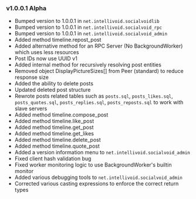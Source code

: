 ### v1.0.0.1 Alpha
 - Bumped version to 1.0.0.1 in `net.intellivoid.socialvoidlib`
 - Bumped version to 1.0.0.1 in `net.intellivoid.socialvoid_rpc`
 - Bumped version to 1.0.0.1 in `net.intellivoid.socialvoid_admin`
 - Added method timeline.repost_post
 - Added alternative method for an RPC Server (No BackgroundWorker) which uses less resources
 - Post IDs now use UUID v1
 - Added internal method for recursively resolving post entities
 - Removed object DisplayPictureSizes[] from Peer (standard) to reduce response size
 - Added the ability to delete posts
 - Updated deleted post structure
 - Rewrote posts related tables such as `posts.sql`, `posts_likes.sql`, `posts_quotes.sql`, 
   `posts_replies.sql`, `posts_reposts.sql` to work with slave servers
 - Added method timeline.compose_post
 - Added method timeline.like_post
 - Added method timeline.get_post
 - Added method timeline.get_likes
 - Added method timeline.delete_post
 - Added method timeline.quote_post
 - Added a version information menu to `net.intellivoid.socialvoid_admin`
 - Fixed client hash validation bug
 - Fixed worker monitoring logic to use BackgroundWorker's builtin monitor
 - Added various debugging tools to `net.intellivoid.socialvoid_admin`
 - Corrected various casting expressions to enforce the correct return types